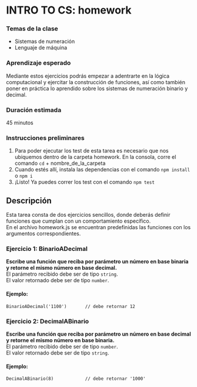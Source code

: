 # INTRO TO CS: homework

### Temas de la clase

- Sistemas de numeración
- Lenguaje de máquina

### Aprendizaje esperado

Mediante estos ejercicios podrás empezar a adentrarte en la lógica computacional y ejercitar la construcción de funciones, así como también poner en práctica lo aprendido sobre los sistemas de numeración binario y decimal.

### Duración estimada

45 minutos

### Instrucciones preliminares

1. Para poder ejecutar los test de esta tarea es necesario que nos ubiquemos dentro de la carpeta homework. En la consola, corre el comando `cd` + nombre_de_la_carpeta
2. Cuando estés allí, instala las dependencias con el comando `npm install` o `npm i`
3. ¡Listo! Ya puedes correr los test con el comando `npm test`

## Descripción

Esta tarea consta de dos ejercicios sencillos, donde deberás definir funciones que cumplan con un comportamiento específico.  
En el archivo homework.js se encuentran predefinidas las funciones con los argumentos correspondientes.

### Ejercicio 1: BinarioADecimal

**Escribe una función que reciba por parámetro un número en base binaria y retorne el mismo número en base decimal.**  
El parámetro recibido debe ser de tipo `string`.  
El valor retornado debe ser de tipo `number`.

#### Ejemplo:

```
BinarioADecimal('1100')       // debe retornar 12
```

### Ejercicio 2: DecimalABinario

**Escribe una función que reciba por parámetro un número en base decimal y retorne el mismo número en base binaria.**  
El parámetro recibido debe ser de tipo `number`.  
El valor retornado debe ser de tipo `string`.

#### Ejemplo:

```
DecimalABinario(8)            // debe retornar '1000'
```
